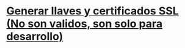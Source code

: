 # [Generar llaves y certificados SSL (No son validos, son solo para desarrollo)](https://gist.github.com/Klerith/bc65ca4f398cadd7f292c26a04d62012)
